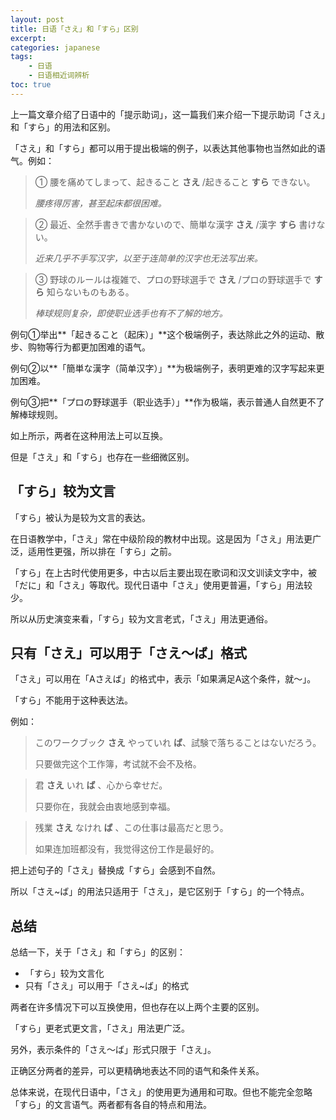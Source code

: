 ```yaml
---
layout: post
title: 日语「さえ」和「すら」区别
excerpt: 
categories: japanese
tags:
    - 日语
    - 日语相近词辨析
toc: true
---
```


上一篇文章介绍了日语中的「提示助词」，这一篇我们来介绍一下提示助词「さえ」和「すら」的用法和区别。

「さえ」和「すら」都可以用于提出极端的例子，以表达其他事物也当然如此的语气。例如：

> ① 腰を痛めてしまって、起きること **さえ** /起きること **すら** できない。
>
> *腰疼得厉害，甚至起床都很困难。*

> ② 最近、全然手書きで書かないので、簡単な漢字 **さえ** /漢字 **すら** 書けない。
>
> *近来几乎不手写汉字，以至于连简单的汉字也无法写出来。*

> ③ 野球のルールは複雑で、プロの野球選手で **さえ** /プロの野球選手で **すら** 知らないものもある。
>
> *棒球规则复杂，即使职业选手也有不了解的地方。*

例句①举出**「起きること<span class='more'>（起床）</span>」**这个极端例子，表达除此之外的运动、散步、购物等行为都更加困难的语气。

例句②以**「簡単な漢字<span class='more'>（简单汉字）</span>」**为极端例子，表明更难的汉字写起来更加困难。

例句③把**「プロの野球選手<span class='more'>（职业选手）</span>」**作为极端，表示普通人自然更不了解棒球规则。

如上所示，两者在这种用法上可以互换。

但是「さえ」和「すら」也存在一些细微区别。

## 「すら」较为文言

「すら」被认为是较为文言的表达。

在日语教学中，「さえ」常在中级阶段的教材中出现。这是因为「さえ」用法更广泛，适用性更强，所以排在「すら」之前。

「すら」在上古时代使用更多，中古以后主要出现在歌词和汉文训读文字中，被「だに」和「さえ」等取代。现代日语中「さえ」使用更普遍，「すら」用法较少。

所以从历史演变来看，「すら」较为文言老式，「さえ」用法更通俗。

## 只有「さえ」可以用于「さえ〜ば」格式

「さえ」可以用在「Aさえば」的格式中，表示「如果满足A这个条件，就～」。

「すら」不能用于这种表达法。

例如：

> このワークブック **さえ** やっていれ **ば**、試験で落ちることはないだろう。
> 
> 只要做完这个工作簿，考试就不会不及格。

> 君 **さえ** いれ **ば** 、心から幸せだ。
> 
> 只要你在，我就会由衷地感到幸福。

> 残業 **さえ** なけれ **ば** 、この仕事は最高だと思う。
> 
> 如果连加班都没有，我觉得这份工作是最好的。

把上述句子的「さえ」替换成「すら」会感到不自然。

所以「さえ~ば」的用法只适用于「さえ」，是它区别于「すら」的一个特点。

## 总结

总结一下，关于「さえ」和「すら」的区别：

- 「すら」较为文言化
- 只有「さえ」可以用于「さえ~ば」的格式

两者在许多情况下可以互换使用，但也存在以上两个主要的区别。

「すら」更老式更文言，「さえ」用法更广泛。

另外，表示条件的「さえ〜ば」形式只限于「さえ」。

正确区分两者的差异，可以更精确地表达不同的语气和条件关系。

总体来说，在现代日语中，「さえ」的使用更为通用和可取。但也不能完全忽略「すら」的文言语气。两者都有各自的特点和用法。
